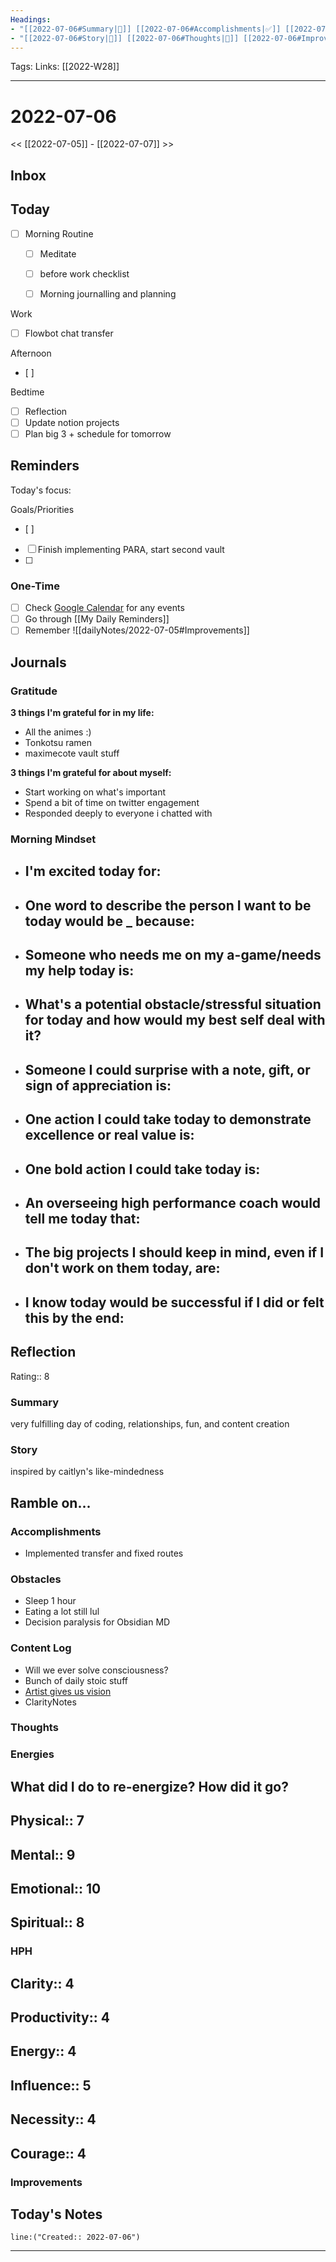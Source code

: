 ```yaml
---
Headings:
- "[[2022-07-06#Summary|📝]] [[2022-07-06#Accomplishments|✅]] [[2022-07-06#Gratitude|🙏]] [[2022-07-06#Content Log|📚]]"
- "[[2022-07-06#Story|🌟]] [[2022-07-06#Thoughts|💭]] [[2022-07-06#Improvements|💪]] [[2022-07-06#Obstacles|🚧]]"
---
```

Tags:
Links: [[2022-W28]]
___
# 2022-07-06
<< [[2022-07-05]] - [[2022-07-07]] >>
## Inbox
## Today
- [ ] Morning Routine
	- [ ] Meditate
	- [ ] before work checklist
	- [ ] Morning journalling and planning


Work
- [ ] Flowbot chat transfer

Afternoon
- [ ] 



Bedtime
- [ ] Reflection
- [ ] Update notion projects
- [ ] Plan big 3 + schedule for tomorrow
## Reminders
Today's focus: 

Goals/Priorities
- [ ] 
- [ ] Finish implementing PARA, start second vault
- [ ] 

### One-Time
- [ ] Check [Google Calendar](https://calendar.google.com/calendar/u/0/r/week?opentasks=1) for any events
- [ ] Go through [[My Daily Reminders]]
- [ ] Remember
![[dailyNotes/2022-07-05#Improvements]]
## Journals
### Gratitude
**3 things I'm grateful for in my life:**
- All the animes :)
- Tonkotsu ramen
- maximecote vault stuff

**3 things I'm grateful for about myself:**
- Start working on what's important
- Spend a bit of time on twitter engagement
- Responded deeply to everyone i chatted with
### Morning Mindset
- **I'm excited today for:**
	- 
- **One word to describe the person I want to be today would be _ because:**
	- 
- **Someone who needs me on my a-game/needs my help today is:**
	- 
- **What's a potential obstacle/stressful situation for today and how would my best self deal with it?**
	- 
- **Someone I could surprise with a note, gift, or sign of appreciation is:**
	- 
- **One action I could take today to demonstrate excellence or real value is:**
	- 
- **One bold action I could take today is:**
	- 
- **An overseeing high performance coach would tell me today that:**
	- 
- **The big projects I should keep in mind, even if I don't work on them today, are:**
	- 
- **I know today would be successful if I did or felt this by the end:** 
	- 
## Reflection
Rating:: 8
### Summary
very fulfilling day of coding, relationships, fun, and content creation
### Story
inspired by caitlyn's like-mindedness

**Ramble on...**
- 


### Accomplishments
- Implemented transfer and fixed routes
### Obstacles
- Sleep 1 hour
- Eating a lot still lul
- Decision paralysis for Obsidian MD
### Content Log
- Will we ever solve consciousness?
- Bunch of daily stoic stuff
- [Artist gives us vision](https://mail.google.com/mail/u/0/#all/FMfcgzGpGnMhvhSWDdjFZJhShlHKPbzg)
- ClarityNotes
### Thoughts

### Energies
**What did I do to re-energize? How did it go?**
- 

Physical:: 7
- 

Mental:: 9
- 

Emotional:: 10
- 

Spiritual:: 8
- 

### HPH
Clarity:: 4
- 

Productivity:: 4
- 

Energy:: 4
-  

Influence:: 5
- 

Necessity:: 4
- 

Courage:: 4
- 

### Improvements

## Today's Notes

```query
line:("Created:: 2022-07-06")
```
___
